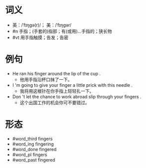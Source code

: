 # 词义
- 英：/ˈfɪŋɡə(r)/； 美：/ˈfɪŋɡər/
- #n 手指；(手套的)指部；有(或用)…手指的；狭长物
- #vt 用手指触摸；告发；告密
# 例句
- He ran his finger around the lip of the cup .
	- 他用手指沿杯口抹了一下。
- I 'm going to give your finger a little prick with this needle .
	- 我将用这根针在你手指上轻轻扎一下。
- Don 't let the chance to work abroad slip through your fingers .
	- 这个出国工作的机会你可不要错过。
# 形态
- #word_third fingers
- #word_ing fingering
- #word_done fingered
- #word_pl fingers
- #word_past fingered
